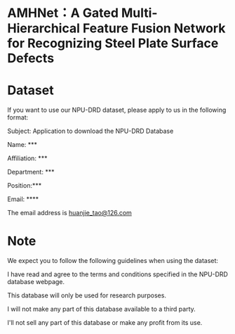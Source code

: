 # AMHNet：A Gated Multi-Hierarchical Feature Fusion Network for Recognizing Steel Plate Surface Defects

# Dataset
If you want to use our NPU-DRD dataset, please apply to us in the following format: 

Subject: Application to download the NPU-DRD Database    

Name: *** 

Affiliation: *** 

Department: *** 

Position:*** 

Email: **** 


The email address is huanjie_tao@126.com

# Note
We expect you to follow the following guidelines when using the dataset: 

I have read and agree to the terms and conditions specified in the NPU-DRD database webpage. 

This database will only be used for research purposes.  

I will not make any part of this database available to a third party.  

I'll not sell any part of this database or make any profit from its use.
